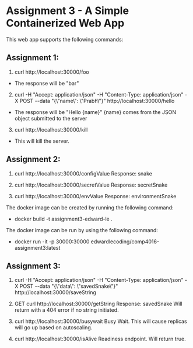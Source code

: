 # Assignment 3 - A Simple Containerized Web App

This web app supports the following commands:
## Assignment 1:
1. curl http://localhost:30000/foo
* The response will be "bar"

2. curl -H "Accept: application/json" -H "Content-Type: application/json" -X POST --data "{\\"name\\": \\"Prabh\\"}" http://localhost:30000/hello  
* The response will be "Hello {name}" {name} comes from the JSON object submitted to the server

3. curl http://localhost:30000/kill
* This will kill the server.

## Assignment 2:
1. curl http://localhost:30000/configValue
Response:
snake

2. curl http://localhost:30000/secretValue
Response:
secretSnake

3. curl http://localhost:30000/envValue
Response:
environmentSnake

The docker image can be created by running the following command:
* docker build -t assignment3-edward-le .

The docker image can be run by using the following command:
* docker run -it -p 30000:30000 edwardlecoding/comp4016-assignment3:latest

## Assignment 3:
1. curl -H "Accept: application/json" -H "Content-Type: application/json" -X POST --data "{\\"data\\": \\"savedSnake\\"}" http://localhost:30000/saveString

2. GET curl http://localhost:30000/getString
Response:
savedSnake
Will return with a 404 error if no string initiated.

3. curl http://localhost:30000/busywait
Busy Wait. This will cause replicas will go up based on autoscaling.

4. curl http://localhost:30000/isAlive
Readiness endpoint. Will return true.

